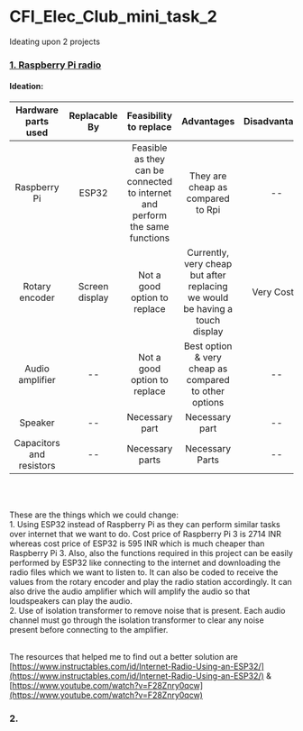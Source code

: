 # CFI_Elec_Club_mini_task_2
Ideating upon 2 projects
### [ 1. Raspberry Pi radio](https://www.instructables.com/id/Raspberry-Pi-Radio/)
#### Ideation:
| Hardware parts used   | Replacable By | Feasibility to replace | Advantages | Disadvantages |
| :---:                 | :---:         | :---:                  | :---:      | :---:         |
| Raspberry Pi | ESP32 | Feasible as they can be connected to internet and perform the same functions | They are cheap as compared to Rpi | -- |
| Rotary encoder | Screen display | Not a good option to replace | Currently, very cheap but after replacing we would be having a touch display | Very Costly |
| Audio amplifier | -- | Not a good option to replace | Best option & very cheap as compared to other options | -- |
| Speaker | -- | Necessary part | Necessary part | -- |
| Capacitors and resistors | -- | Necessary parts | Necessary Parts | -- |
<br />
&nbsp;

These are the things which we could change:
<br />1. Using ESP32 instead of Raspberry Pi as they can perform similar tasks over internet that we want to do. Cost price of Raspberry Pi 3 is 2714 INR whereas cost price of ESP32 is 595 INR which is much cheaper than Raspberry Pi 3. Also, also the functions required in this project can be easily performed by ESP32 like connecting to the internet and downloading the radio files which we want to listen to. It can also be coded to receive the values from the rotary encoder and play the radio station accordingly. It can also drive the audio amplifier which will amplify the audio so that loudspeakers can play the audio.
<br />2. Use of isolation transformer to remove noise that is present. Each audio channel must go through the isolation transformer to clear any noise present before connecting to the amplifier.
&nbsp;

<br />The resources that helped me to find out a better solution are [https://www.instructables.com/id/Internet-Radio-Using-an-ESP32/](https://www.instructables.com/id/Internet-Radio-Using-an-ESP32/) & [https://www.youtube.com/watch?v=F28Znry0qcw](https://www.youtube.com/watch?v=F28Znry0qcw)
&nbsp;

### 2. 
